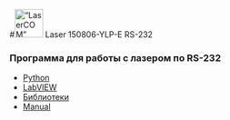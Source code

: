#<img src="https://upload.wikimedia.org/wikipedia/commons/9/94/Laser-symbol.svg" alt= “LaserCOM” width="50px"> 
Laser 150806-YLP-E RS-232
 

### Программа для работы с лазером по RS-232

* [Python](https://github.com/XYI7I/COMport/tree/main/RS-232)<br>
* [LabVIEW](https://github.com/XYI7I/COMport/tree/main/LaserCOM)<br>
* [Библиотеки](https://github.com/XYI7I/COMport/tree/main/Libraries)
* [Manual](https://github.com/XYI7I/COMport/blob/main/150806-YLP%20series%20interface%20specification%20type%20E.PDF)
